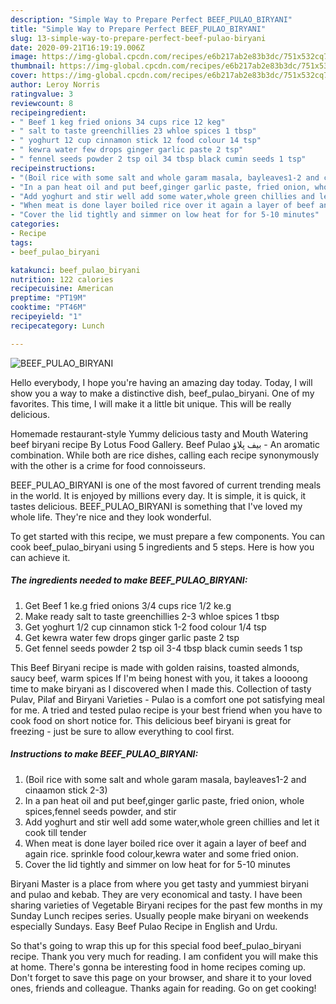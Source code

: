 ```yaml
---
description: "Simple Way to Prepare Perfect BEEF_PULAO_BIRYANI"
title: "Simple Way to Prepare Perfect BEEF_PULAO_BIRYANI"
slug: 13-simple-way-to-prepare-perfect-beef-pulao-biryani
date: 2020-09-21T16:19:19.006Z
image: https://img-global.cpcdn.com/recipes/e6b217ab2e83b3dc/751x532cq70/beef_pulao_biryani-recipe-main-photo.jpg
thumbnail: https://img-global.cpcdn.com/recipes/e6b217ab2e83b3dc/751x532cq70/beef_pulao_biryani-recipe-main-photo.jpg
cover: https://img-global.cpcdn.com/recipes/e6b217ab2e83b3dc/751x532cq70/beef_pulao_biryani-recipe-main-photo.jpg
author: Leroy Norris
ratingvalue: 3
reviewcount: 8
recipeingredient:
- " Beef 1 keg fried onions 34 cups rice 12 keg"
- " salt to taste greenchillies 23 whloe spices 1 tbsp"
- " yoghurt 12 cup cinnamon stick 12 food colour 14 tsp"
- " kewra water few drops ginger garlic paste 2 tsp"
- " fennel seeds powder 2 tsp oil 34 tbsp black cumin seeds 1 tsp"
recipeinstructions:
- "(Boil rice with some salt and whole garam masala, bayleaves1-2 and cinaamon stick 2-3)"
- "In a pan heat oil and put beef,ginger garlic paste, fried onion, whole spices,fennel seeds powder, and stir"
- "Add yoghurt and stir well add some water,whole green chillies and let it cook till tender"
- "When meat is done layer boiled rice over it again a layer of beef and again rice. sprinkle food colour,kewra water and some fried onion."
- "Cover the lid tightly and simmer on low heat for for 5-10 minutes"
categories:
- Recipe
tags:
- beef_pulao_biryani

katakunci: beef_pulao_biryani 
nutrition: 122 calories
recipecuisine: American
preptime: "PT19M"
cooktime: "PT46M"
recipeyield: "1"
recipecategory: Lunch

---
```



![BEEF_PULAO_BIRYANI](https://img-global.cpcdn.com/recipes/e6b217ab2e83b3dc/751x532cq70/beef_pulao_biryani-recipe-main-photo.jpg)

Hello everybody, I hope you're having an amazing day today. Today, I will show you a way to make a distinctive dish, beef_pulao_biryani. One of my favorites. This time, I will make it a little bit unique. This will be really delicious.

Homemade restaurant-style Yummy delicious tasty and Mouth Watering beef biryani recipe By Lotus Food Gallery. Beef Pulao بیف پلاؤ - An aromatic combination. While both are rice dishes, calling each recipe synonymously with the other is a crime for food connoisseurs.

BEEF_PULAO_BIRYANI is one of the most favored of current trending meals in the world. It is enjoyed by millions every day. It is simple, it is quick, it tastes delicious. BEEF_PULAO_BIRYANI is something that I've loved my whole life. They're nice and they look wonderful.


To get started with this recipe, we must prepare a few components. You can cook beef_pulao_biryani using 5 ingredients and 5 steps. Here is how you can achieve it.

<!--inarticleads1-->

##### The ingredients needed to make BEEF_PULAO_BIRYANI:

1. Get  Beef 1 ke.g fried onions 3/4 cups rice 1/2 ke.g
1. Make ready  salt to taste greenchillies 2-3 whloe spices 1 tbsp
1. Get  yoghurt 1/2 cup cinnamon stick 1-2 food colour 1/4 tsp
1. Get  kewra water few drops ginger garlic paste 2 tsp
1. Get  fennel seeds powder 2 tsp oil 3-4 tbsp black cumin seeds 1 tsp


This Beef Biryani recipe is made with golden raisins, toasted almonds, saucy beef, warm spices If I&#39;m being honest with you, it takes a loooong time to make biryani as I discovered when I made this. Collection of tasty Pulav, Pilaf and Biryani Varieties - Pulao is a comfort one pot satisfying meal for me. A tried and tested pulao recipe is your best friend when you have to cook food on short notice for. This delicious beef biryani is great for freezing - just be sure to allow everything to cool first. 

<!--inarticleads2-->

##### Instructions to make BEEF_PULAO_BIRYANI:

1. (Boil rice with some salt and whole garam masala, bayleaves1-2 and cinaamon stick 2-3)
1. In a pan heat oil and put beef,ginger garlic paste, fried onion, whole spices,fennel seeds powder, and stir
1. Add yoghurt and stir well add some water,whole green chillies and let it cook till tender
1. When meat is done layer boiled rice over it again a layer of beef and again rice. sprinkle food colour,kewra water and some fried onion.
1. Cover the lid tightly and simmer on low heat for for 5-10 minutes


Biryani Master is a place from where you get tasty and yummiest biryani and pulao and kebab. They are very economical and tasty. I have been sharing varieties of Vegetable Biryani recipes for the past few months in my Sunday Lunch recipes series. Usually people make biryani on weekends especially Sundays. Easy Beef Pulao Recipe in English and Urdu. 

So that's going to wrap this up for this special food beef_pulao_biryani recipe. Thank you very much for reading. I am confident you will make this at home. There's gonna be interesting food in home recipes coming up. Don't forget to save this page on your browser, and share it to your loved ones, friends and colleague. Thanks again for reading. Go on get cooking!
